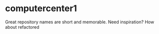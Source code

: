 # computercenter1
Great repository names are short and memorable. Need inspiration? How about refactored
